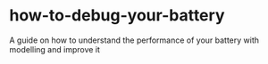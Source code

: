 # how-to-debug-your-battery
A guide on how to understand the performance of your battery with modelling and improve it
